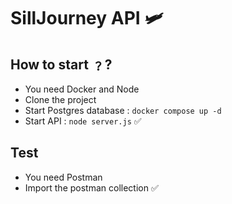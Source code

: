 # SillJourney API 🛩️

## How to start ﹖?

- You need Docker and Node
- Clone the project
- Start Postgres database : `docker compose up -d`
- Start API : `node server.js` ✅

## Test

- You need Postman
- Import the postman collection ✅
